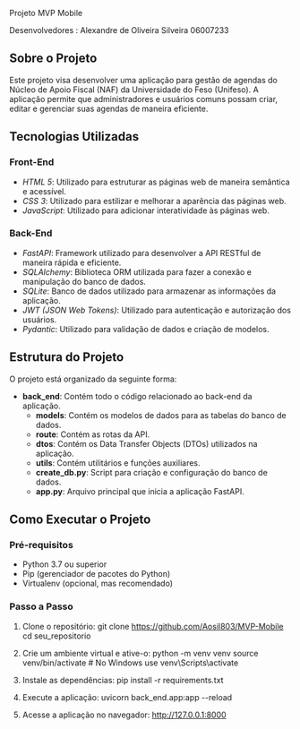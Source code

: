 Projeto MVP Mobile

Desenvolvedores : Alexandre de Oliveira Silveira 06007233
                  
## Sobre o Projeto

Este projeto visa desenvolver uma aplicação para gestão de agendas do Núcleo de Apoio Fiscal (NAF) da Universidade do Feso (Unifeso). A aplicação permite que administradores e usuários comuns possam criar, editar e gerenciar suas agendas de maneira eficiente.

## Tecnologias Utilizadas

### Front-End

- *HTML 5*: Utilizado para estruturar as páginas web de maneira semântica e acessível.
- *CSS 3*: Utilizado para estilizar e melhorar a aparência das páginas web.
- *JavaScript*: Utilizado para adicionar interatividade às páginas web.

### Back-End

- *FastAPI*: Framework utilizado para desenvolver a API RESTful de maneira rápida e eficiente.
- *SQLAlchemy*: Biblioteca ORM utilizada para fazer a conexão e manipulação do banco de dados.
- *SQLite*: Banco de dados utilizado para armazenar as informações da aplicação.
- *JWT (JSON Web Tokens)*: Utilizado para autenticação e autorização dos usuários.
- *Pydantic*: Utilizado para validação de dados e criação de modelos.

## Estrutura do Projeto

O projeto está organizado da seguinte forma:

- **back_end**: Contém todo o código relacionado ao back-end da aplicação.
  - **models**: Contém os modelos de dados para as tabelas do banco de dados.
  - **route**: Contém as rotas da API.
  - **dtos**: Contém os Data Transfer Objects (DTOs) utilizados na aplicação.
  - **utils**: Contém utilitários e funções auxiliares.
  - **create_db.py**: Script para criação e configuração do banco de dados.
  - **app.py**: Arquivo principal que inicia a aplicação FastAPI.

## Como Executar o Projeto

### Pré-requisitos

- Python 3.7 ou superior
- Pip (gerenciador de pacotes do Python)
- Virtualenv (opcional, mas recomendado)

### Passo a Passo

1. Clone o repositório:
   git clone https://github.com/Aosil803/MVP-Mobile
   cd seu_repositorio
   
2. Crie um ambiente virtual e ative-o:
   python -m venv venv
   source venv/bin/activate  # No Windows use venv\Scripts\activate
   
3. Instale as dependências:
   pip install -r requirements.txt

4. Execute a aplicação:
   uvicorn back_end.app:app --reload

5. Acesse a aplicação no navegador:
   http://127.0.0.1:8000

